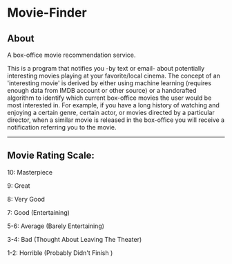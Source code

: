 # Movie-Finder
## About
A box-office movie recommendation service. 

This is a program that notifies you -by text or email- about potentially interesting movies playing at your favorite/local cinema. The concept of an 'interesting movie' is derived by either using machine learning (requires enough data from IMDB account or other source) or a handcrafted algorithm to identify which current box-office movies the user would be most interested in. For example, if you have a long history of watching and enjoying a certain genre, certain actor, or movies directed by a particular director, when a similar movie is released in the box-office you will receive a notification referring you to the movie.

****

## Movie Rating Scale:
10: Masterpiece

9: Great

8: Very Good

7: Good (Entertaining)

5-6: Average (Barely Entertaining)

3-4: Bad (Thought About Leaving The Theater)

1-2: Horrible (Probably Didn't Finish )

